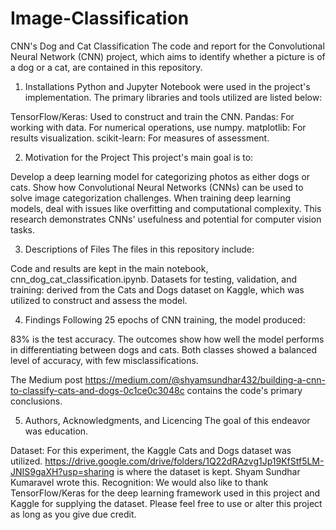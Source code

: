 # Image-Classification

CNN's Dog and Cat Classification The code and report for the Convolutional Neural Network (CNN) project, which aims to identify whether a picture is of a dog or a cat, are contained in this repository.

1. Installations Python and Jupyter Notebook were used in the project's implementation. The primary libraries and tools utilized are listed below:
   
TensorFlow/Keras: Used to construct and train the CNN. Pandas: For working with data. For numerical operations, use numpy. matplotlib: For results visualization. scikit-learn: For measures of assessment.

2. Motivation for the Project This project's main goal is to: 

Develop a deep learning model for categorizing photos as either dogs or cats. Show how Convolutional Neural Networks (CNNs) can be used to solve image categorization challenges. When training deep learning models, deal with issues like overfitting and computational complexity. This research demonstrates CNNs' usefulness and potential for computer vision tasks.

3. Descriptions of Files The files in this repository include:
   
Code and results are kept in the main notebook, cnn_dog_cat_classification.ipynb. Datasets for testing, validation, and training: derived from the Cats and Dogs dataset on Kaggle, which was utilized to construct and assess the model.

4. Findings Following 25 epochs of CNN training, the model produced:
   
83% is the test accuracy. The outcomes show how well the model performs in differentiating between dogs and cats. Both classes showed a balanced level of accuracy, with few misclassifications.

The Medium post https://medium.com/@shyamsundhar432/building-a-cnn-to-classify-cats-and-dogs-0c1ce0c3048c contains the code's primary conclusions.

5. Authors, Acknowledgments, and Licencing The goal of this endeavor was education.
   
Dataset: For this experiment, the Kaggle Cats and Dogs dataset was utilized. https://drive.google.com/drive/folders/1Q22dRAzvg1Jp19KfStf5LM-JNIS9gaXH?usp=sharing is where the dataset is kept. Shyam Sundhar Kumaravel wrote this. Recognition: We would also like to thank TensorFlow/Keras for the deep learning framework used in this project and Kaggle for supplying the dataset. Please feel free to use or alter this project as long as you give due credit.
